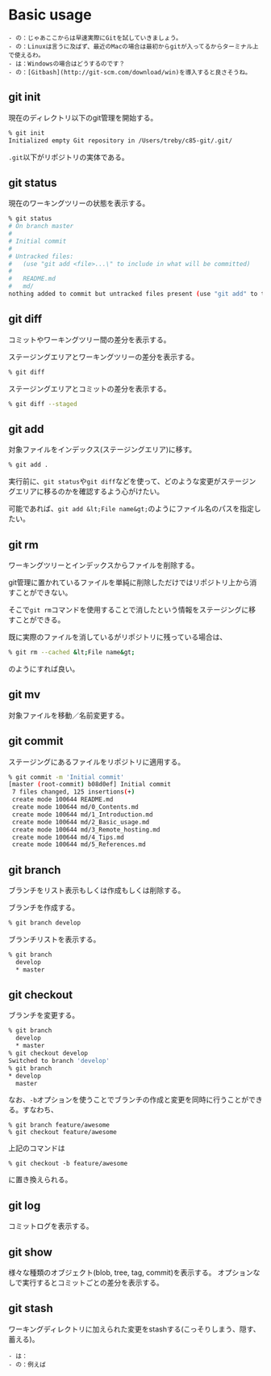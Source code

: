 Basic usage
======
```
- の：じゃあここからは早速実際にGitを試していきましょう。
- の：Linuxは言うに及ばず、最近のMacの場合は最初からgitが入ってるからターミナル上で使えるわ。
- は：Windowsの場合はどうするのです？
- の：[Gitbash](http://git-scm.com/download/win)を導入すると良さそうね。
```

## git init
現在のディレクトリ以下のgit管理を開始する。

```bash
% git init 
Initialized empty Git repository in /Users/treby/c85-git/.git/
```

`.git`以下がリポジトリの実体である。

## git status
現在のワーキングツリーの状態を表示する。

```bash
% git status
# On branch master
#
# Initial commit
#
# Untracked files:
#   (use "git add <file>...\" to include in what will be committed)
#
#	README.md
#	md/
nothing added to commit but untracked files present (use "git add" to track)
```

## git diff
コミットやワーキングツリー間の差分を表示する。

ステージングエリアとワーキングツリーの差分を表示する。
```bash
% git diff
```

ステージングエリアとコミットの差分を表示する。
```bash
% git diff --staged
```


## git add
対象ファイルをインデックス(ステージングエリア)に移す。

```bash
% git add .
```

実行前に、`git status`や`git diff`などを使って、どのような変更がステージングエリアに移るのかを確認するよう心がけたい。

可能であれば、`git add &lt;File name&gt;`のようにファイル名のパスを指定したい。

## git rm
ワーキングツリーとインデックスからファイルを削除する。

git管理に置かれているファイルを単純に削除しただけではリポジトリ上から消すことができない。

そこで`git rm`コマンドを使用することで消したという情報をステージングに移すことができる。

既に実際のファイルを消しているがリポジトリに残っている場合は、
```bash
% git rm --cached &lt;File name&gt;
```

のようにすれば良い。

## git mv
対象ファイルを移動／名前変更する。

## git commit
ステージングにあるファイルをリポジトリに適用する。

```bash
% git commit -m 'Initial commit'
[master (root-commit) b08d0ef] Initial commit
 7 files changed, 125 insertions(+)
 create mode 100644 README.md
 create mode 100644 md/0_Contents.md
 create mode 100644 md/1_Introduction.md
 create mode 100644 md/2_Basic_usage.md
 create mode 100644 md/3_Remote_hosting.md
 create mode 100644 md/4_Tips.md
 create mode 100644 md/5_References.md
```

## git branch
ブランチをリスト表示もしくは作成もしくは削除する。

ブランチを作成する。
```bash
% git branch develop
```

ブランチリストを表示する。
```bash
% git branch
  develop
  * master
```

## git checkout
ブランチを変更する。


```bash
% git branch
  develop
  * master
% git checkout develop
Switched to branch 'develop'
% git branch
* develop
  master
```

なお、`-b`オプションを使うことでブランチの作成と変更を同時に行うことができる。すなわち、
```
% git branch feature/awesome
% git checkout feature/awesome
```
上記のコマンドは
```
% git checkout -b feature/awesome
```
に置き換えられる。

## git log
コミットログを表示する。

## git show
様々な種類のオブジェクト(blob, tree, tag, commit)を表示する。
オプションなしで実行するとコミットごとの差分を表示する。

## git stash
ワーキングディレクトリに加えられた変更をstashする(こっそりしまう、隠す、蓄える)。

```
- は：
- の：例えば
```
